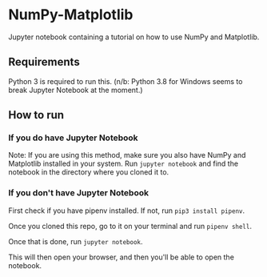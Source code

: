 # NumPy-Matplotlib
Jupyter notebook containing a tutorial on how to use NumPy and Matplotlib.

## Requirements
Python 3 is required to run this. (n/b: Python 3.8 for Windows seems to break Jupyter Notebook at the moment.)

## How to run
### If you do have Jupyter Notebook
Note: If you are using this method, make sure you also have NumPy and Matplotlib installed in your system.
Run `jupyter notebook` and find the notebook in the directory where you cloned it to.

### If you don't have Jupyter Notebook
First check if you have pipenv installed. If not, run `pip3 install pipenv`.

Once you cloned this repo, go to it on your terminal and run `pipenv shell`.

Once that is done, run `jupyter notebook`.

This will then open your browser, and then you'll be able to open the notebook.
